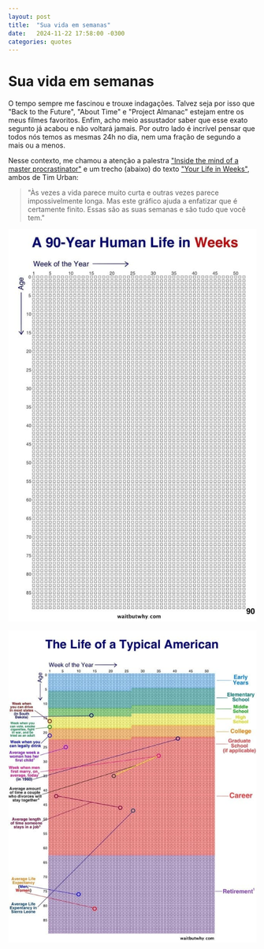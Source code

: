 ```yaml
---
layout: post
title:  "Sua vida em semanas"
date:   2024-11-22 17:58:00 -0300
categories: quotes
---
```

# Sua vida em semanas

O tempo sempre me fascinou e trouxe indagações. Talvez seja por isso que "Back to the Future", "About Time" e "Project Almanac" estejam entre os meus filmes favoritos. Enfim, acho meio assustador saber que esse exato segunto já acabou e não voltará jamais. Por outro lado é incrível pensar que todos nós temos as mesmas 24h no dia, nem uma fração de segundo a mais ou a menos.

Nesse contexto, me chamou a atenção a palestra ["Inside the mind of a master procrastinator"](https://www.youtube.com/watch?v=arj7oStGLkU) e um trecho (abaixo) do texto ["Your Life in Weeks"](https://waitbutwhy.com/2014/05/life-weeks.html), ambos de Tim Urban:

>"Às vezes a vida parece muito curta e outras vezes parece impossivelmente longa. Mas este gráfico ajuda a enfatizar que é certamente finito. Essas são as suas semanas e são tudo que você tem."

![A 90 Year Human Life in Weeks](/assets/90-anos-vida-em-semanas.jpg)

![The Life of a Typical American](/assets/vida-em-semanas-de-um-americano-tipico.jpg)
